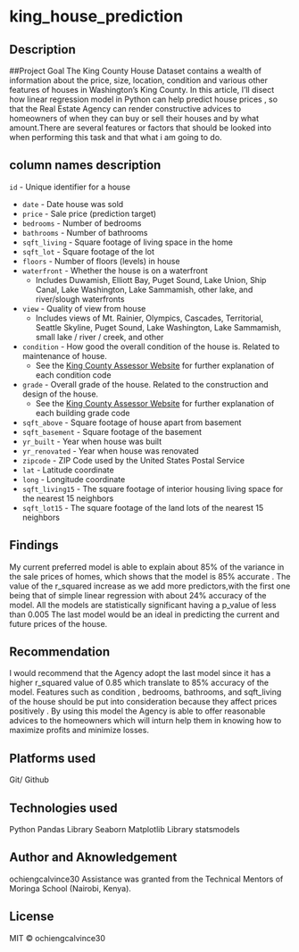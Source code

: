 # king_house_prediction
## Description
##Project Goal
The King County House Dataset contains a wealth of information about the price, size, location, condition and various other features of houses in Washington’s King County. In this article, I’ll disect how linear regression model in Python can help predict house prices , so that the Real Estate Agency can render constructive advices to homeowners of when they can buy or sell their houses and by what amount.There are several features or factors that should be looked into when performing this task and that what i am going to do.
## column names description
 `id` - Unique identifier for a house
* `date` - Date house was sold
* `price` - Sale price (prediction target)
* `bedrooms` - Number of bedrooms
* `bathrooms` - Number of bathrooms
* `sqft_living` - Square footage of living space in the home
* `sqft_lot` - Square footage of the lot
* `floors` - Number of floors (levels) in house
* `waterfront` - Whether the house is on a waterfront
  * Includes Duwamish, Elliott Bay, Puget Sound, Lake Union, Ship Canal, Lake Washington, Lake Sammamish, other lake, and river/slough waterfronts
* `view` - Quality of view from house
  * Includes views of Mt. Rainier, Olympics, Cascades, Territorial, Seattle Skyline, Puget Sound, Lake Washington, Lake Sammamish, small lake / river / creek, and other
* `condition` - How good the overall condition of the house is. Related to maintenance of house.
  * See the [King County Assessor Website](https://info.kingcounty.gov/assessor/esales/Glossary.aspx?type=r) for further explanation of each condition code
* `grade` - Overall grade of the house. Related to the construction and design of the house.
  * See the [King County Assessor Website](https://info.kingcounty.gov/assessor/esales/Glossary.aspx?type=r) for further explanation of each building grade code
* `sqft_above` - Square footage of house apart from basement
* `sqft_basement` - Square footage of the basement
* `yr_built` - Year when house was built
* `yr_renovated` - Year when house was renovated
* `zipcode` - ZIP Code used by the United States Postal Service
* `lat` - Latitude coordinate
* `long` - Longitude coordinate
* `sqft_living15` - The square footage of interior housing living space for the nearest 15 neighbors
* `sqft_lot15` - The square footage of the land lots of the nearest 15 neighbors



## Findings
My current preferred model is able to explain about 85% of the variance in the sale prices of homes, which shows that the model is 85% accurate .
The value of the r_squared increase as we add more predictors,with the first one being that of simple linear regression with about 24% accuracy of the model.
All the models are statistically significant having a p_value of less than 0.005
The last model would be an ideal in predicting the current and future prices of the house.


## Recommendation
I would recommend that the Agency adopt the last model since it has a higher r_squared value of 0.85 which translate to 85% accuracy of the model.
Features such as condition , bedrooms, bathrooms, and sqft_living of the house should be put into consideration because they affect prices positively .
By using this model the Agency is able to offer reasonable advices to the homeowners which will inturn help them in knowing how to maximize profits and minimize losses.




## Platforms used
Git/ Github

## Technologies used
Python
Pandas Library
Seaborn
Matplotlib Library
statsmodels
## Author and Aknowledgement
ochiengcalvince30 Assistance was granted from the Technical Mentors of Moringa School (Nairobi, Kenya).

## License
MIT © ochiengcalvince30
